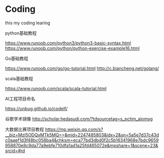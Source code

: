 # Coding
this my coding learing

python基础教程

https://www.runoob.com/python3/python3-basic-syntax.html
https://www.runoob.com/python/python-exercise-example16.html

Go基础教程

https://www.runoob.com/go/go-tutorial.html
http://c.biancheng.net/golang/

scala基础教程

https://www.runoob.com/scala/scala-tutorial.html


AI工程项目命名

https://unbug.github.io/codelf/

谷歌学术镜像
http://scholar.hedasudi.com/?tdsourcetag=s_pctim_aiomsg

大数据比赛项目教程
https://mp.weixin.qq.com/s?__biz=MzI5ODQxMTk5MQ==&mid=2247485803&idx=2&sn=5a5e7d37c43dc0aaef1d3f48bc058ba4&chksm=eca77bd3dbd0f2c5b16341968e7bdc9659958870e8c9da77a9ebfe710dfa1ad1a25fd465072e&mpshare=1&scene=23&srcid=#rd


